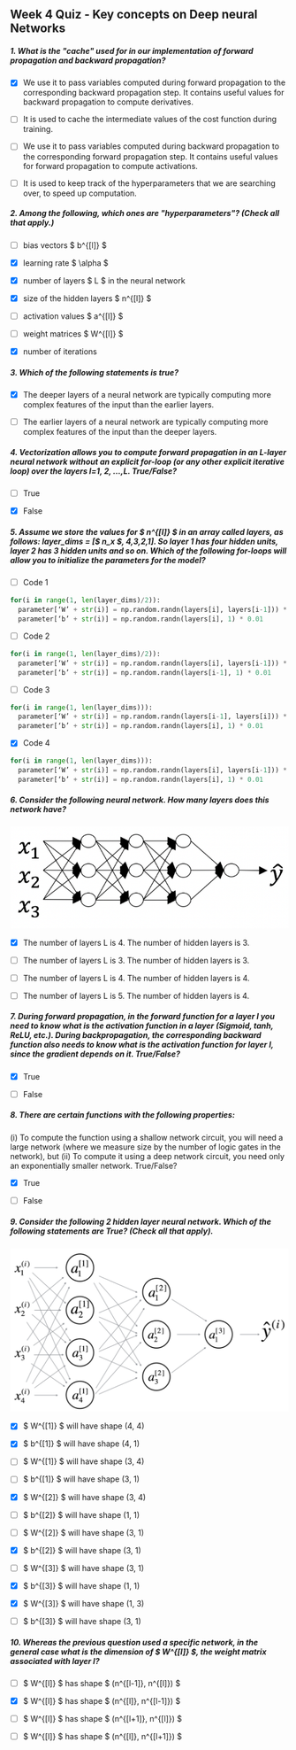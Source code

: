 
## Week 4 Quiz - Key concepts on Deep neural Networks

##### 1. What is the "cache" used for in our implementation of forward propagation and backward propagation?

- [x] We use it to pass variables computed during forward propagation to the corresponding backward propagation step. It contains useful values for backward propagation to compute derivatives.

- [ ] It is used to cache the intermediate values of the cost function during training.

- [ ] We use it to pass variables computed during backward propagation to the corresponding forward propagation step. It contains useful values for forward propagation to compute activations.

- [ ] It is used to keep track of the hyperparameters that we are searching over, to speed up computation.

##### 2. Among the following, which ones are "hyperparameters"? (Check all that apply.)

- [ ] bias vectors $ b^{[l]} $

- [x] learning rate $ \alpha $

- [x] number of layers $ L $ in the neural network

- [x] size of the hidden layers $ n^{[l]} $

- [ ] activation values $ a^{[l]} $

- [ ] weight matrices $ W^{[l]} $

- [x] number of iterations

##### 3. Which of the following statements is true?

- [x] The deeper layers of a neural network are typically computing more complex features of the input than the earlier layers.

- [ ] The earlier layers of a neural network are typically computing more complex features of the input than the deeper layers.

##### 4. Vectorization allows you to compute forward propagation in an L-layer neural network without an explicit for-loop (or any other explicit iterative loop) over the layers l=1, 2, …,L. True/False?

- [ ] True

- [x] False

##### 5. Assume we store the values for $ n^{[l]} $ in an array called layers, as follows: layer_dims = [$ n_x $, 4,3,2,1]. So layer 1 has four hidden units, layer 2 has 3 hidden units and so on. Which of the following for-loops will allow you to initialize the parameters for the model?

- [ ] Code 1


```python
for(i in range(1, len(layer_dims)/2)):
  parameter[‘W’ + str(i)] = np.random.randn(layers[i], layers[i-1])) * 0.01
  parameter[‘b’ + str(i)] = np.random.randn(layers[i], 1) * 0.01
```

- [ ] Code 2


```python
for(i in range(1, len(layer_dims)/2)):
  parameter[‘W’ + str(i)] = np.random.randn(layers[i], layers[i-1])) * 0.01
  parameter[‘b’ + str(i)] = np.random.randn(layers[i-1], 1) * 0.01
```

- [ ] Code 3


```python
for(i in range(1, len(layer_dims))):
  parameter[‘W’ + str(i)] = np.random.randn(layers[i-1], layers[i])) * 0.01
  parameter[‘b’ + str(i)] = np.random.randn(layers[i], 1) * 0.01
```

- [x] Code 4


```python
for(i in range(1, len(layer_dims))):
  parameter[‘W’ + str(i)] = np.random.randn(layers[i], layers[i-1])) * 0.01
  parameter[‘b’ + str(i)] = np.random.randn(layers[i], 1) * 0.01
```

##### 6. Consider the following neural network. How many layers does this network have?

<img src=img/04_01.png />

- [x] The number of layers L is 4. The number of hidden layers is 3.

- [ ] The number of layers L is 3. The number of hidden layers is 3.

- [ ] The number of layers L is 4. The number of hidden layers is 4.

- [ ] The number of layers L is 5. The number of hidden layers is 4.

##### 7. During forward propagation, in the forward function for a layer l you need to know what is the activation function in a layer (Sigmoid, tanh, ReLU, etc.). During backpropagation, the corresponding backward function also needs to know what is the activation function for layer l, since the gradient depends on it. True/False?

- [x] True

- [ ] False

##### 8. There are certain functions with the following properties:

(i) To compute the function using a shallow network circuit, you will need a large network (where we measure size by the number of logic gates in the network), but (ii) To compute it using a deep network circuit, you need only an exponentially smaller network. True/False?

- [x] True

- [ ] False

##### 9. Consider the following 2 hidden layer neural network. Which of the following statements are True? (Check all that apply).

<img src = img/04_02.png />

- [x] $ W^{[1]} $ will have shape (4, 4)

- [x] $ b^{[1]} $ will have shape (4, 1)

- [ ] $ W^{[1]} $ will have shape (3, 4)

- [ ] $ b^{[1]} $ will have shape (3, 1)

- [x] $ W^{[2]} $ will have shape (3, 4)

- [ ] $ b^{[2]} $ will have shape (1, 1)

- [ ] $ W^{[2]} $ will have shape (3, 1)

- [x] $ b^{[2]} $ will have shape (3, 1)

- [ ] $ W^{[3]} $ will have shape (3, 1)

- [x] $ b^{[3]} $ will have shape (1, 1)

- [x] $ W^{[3]} $ will have shape (1, 3)

- [ ] $ b^{[3]} $ will have shape (3, 1)

##### 10. Whereas the previous question used a specific network, in the general case what is the dimension of $ W^{[l]} $, the weight matrix associated with layer l?

- [ ] $ W^{[l]} $ has shape $ (n^{[l-1]}, n^{[l]}) $

- [x] $ W^{[l]} $ has shape $ (n^{[l]}, n^{[l-1]}) $

- [ ] $ W^{[l]} $ has shape $ (n^{[l+1]}, n^{[l]}) $

- [ ] $ W^{[l]} $ has shape $ (n^{[l]}, n^{[l+1]}) $
